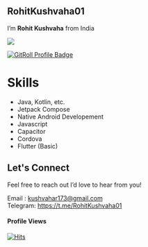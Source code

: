 ## **RohitKushvaha01** 

I’m **Rohit Kushvaha** from India

<img src="https://github-readme-stats-one-bice.vercel.app/api?username=RohitKushvaha01&show_icons=true&include_all_commits=true&count_private=true&bg_color=00000000&text_color=808080&hide_border=true&show=reviews,discussions_started,discussions_answered,prs_merged,prs_merged_percentage&role=OWNER,ORGANIZATION_MEMBER,COLLABORATOR"/>

<a href="https://gitroll.io/profile/uqtYiHPReWaQkPoYnj6UdZEl4BLT2" target="_blank"><img src="https://gitroll.io/api/badges/profiles/v1/uqtYiHPReWaQkPoYnj6UdZEl4BLT2?theme=dark" alt="GitRoll Profile Badge"/></a>


# Skills
- Java, Kotlin, etc.
- Jetpack Compose
- Native Android Developement
- Javascript
- Capacitor
- Cordova
- Flutter (Basic)

## Let's Connect
Feel free to reach out I’d love to hear from you!

Email : kushvahar173@gmail.com <br>
Telegram: https://t.me/RohitKushvaha01

#### Profile Views
[![Hits](https://hits.sh/github.com/RohitKushvaha01/RohitKushvaha01.svg?style=for-the-badge&label=Views&extraCount=4867&color=54856b)](https://hits.sh/github.com/RohitKushvaha01/RohitKushvaha01/)





